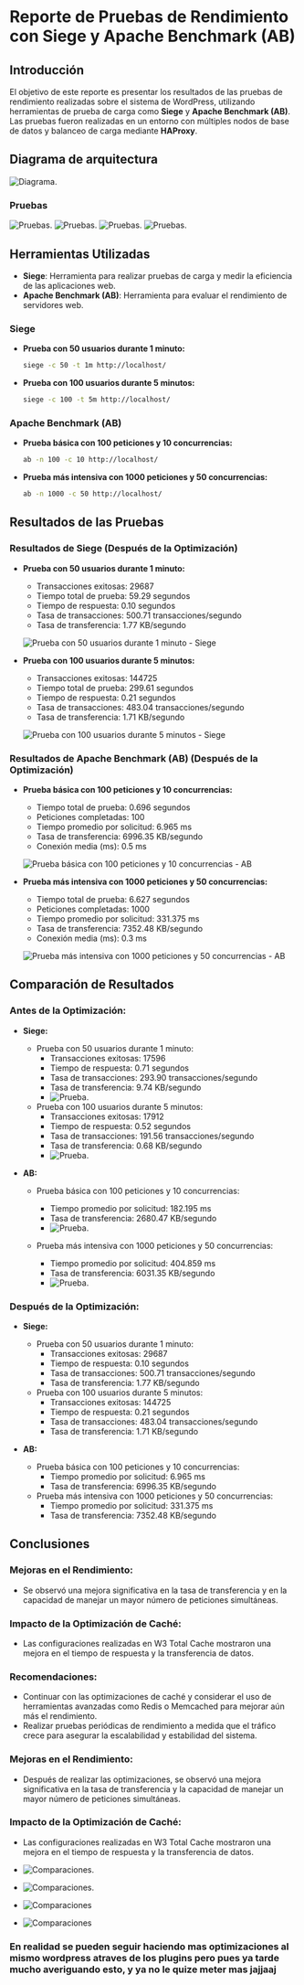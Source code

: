 # Reporte de Pruebas de Rendimiento con Siege y Apache Benchmark (AB)

## Introducción

El objetivo de este reporte es presentar los resultados de las pruebas de rendimiento realizadas sobre el sistema de WordPress, utilizando herramientas de prueba de carga como **Siege** y **Apache Benchmark (AB)**. Las pruebas fueron realizadas en un entorno con múltiples nodos de base de datos y balanceo de carga mediante **HAProxy**.

## Diagrama de arquitectura 
![Diagrama](https://github.com/OrbelinJimnez/Computo-de-alto-desempe-o/blob/main/2%20Parcial/Capturas/file_0000000079d051f69ae9b1c7682aadca_conversation_id%3D67ef354a-ae34-8002-890b-1f11672714b7%26message_id%3D5e5d09cb-78c4-43c3-9e27-8867067886d7%20(1).PNG).


### Pruebas
![Pruebas](https://github.com/OrbelinJimnez/Computo-de-alto-desempe-o/blob/main/2%20Parcial/Capturas/Screenshot%20at%202025-04-03%2019-29-27.png).
![Pruebas](https://github.com/OrbelinJimnez/Computo-de-alto-desempe-o/blob/main/2%20Parcial/Capturas/Screenshot%20at%202025-04-03%2023-07-22.png ).
![Pruebas]( https://github.com/OrbelinJimnez/Computo-de-alto-desempe-o/blob/main/2%20Parcial/Capturas/Screenshot%20at%202025-04-03%2023-18-56.png).
![Pruebas](https://github.com/OrbelinJimnez/Computo-de-alto-desempe-o/blob/main/2%20Parcial/Capturas/Screenshot%20at%202025-04-03%2023-25-54.png ).

## Herramientas Utilizadas

- **Siege**: Herramienta para realizar pruebas de carga y medir la eficiencia de las aplicaciones web.
- **Apache Benchmark (AB)**: Herramienta para evaluar el rendimiento de servidores web.

### Siege

* **Prueba con 50 usuarios durante 1 minuto:**

    ```bash
    siege -c 50 -t 1m http://localhost/
    ```

* **Prueba con 100 usuarios durante 5 minutos:**

    ```bash
    siege -c 100 -t 5m http://localhost/
    ```

### Apache Benchmark (AB)

* **Prueba básica con 100 peticiones y 10 concurrencias:**

    ```bash
    ab -n 100 -c 10 http://localhost/
    ```

* **Prueba más intensiva con 1000 peticiones y 50 concurrencias:**

    ```bash
    ab -n 1000 -c 50 http://localhost/
    ```

## Resultados de las Pruebas

### Resultados de Siege (Después de la Optimización)

* **Prueba con 50 usuarios durante 1 minuto:**

    * Transacciones exitosas: 29687
    * Tiempo total de prueba: 59.29 segundos
    * Tiempo de respuesta: 0.10 segundos
    * Tasa de transacciones: 500.71 transacciones/segundo
    * Tasa de transferencia: 1.77 KB/segundo

    ![Prueba con 50 usuarios durante 1 minuto - Siege](https://github.com/OrbelinJimnez/Computo-de-alto-desempe-o/blob/main/2%20Parcial/Capturas/Prueba%20con%2050%20usuarios%20durante%201%20minuto_Siege.png)

* **Prueba con 100 usuarios durante 5 minutos:**

    * Transacciones exitosas: 144725
    * Tiempo total de prueba: 299.61 segundos
    * Tiempo de respuesta: 0.21 segundos
    * Tasa de transacciones: 483.04 transacciones/segundo
    * Tasa de transferencia: 1.71 KB/segundo

    ![Prueba con 100 usuarios durante 5 minutos - Siege](https://github.com/OrbelinJimnez/Computo-de-alto-desempe-o/blob/main/2%20Parcial/Capturas/Prueba%20con%20100%20usuarios%20durante%205%20minutos_.png)

### Resultados de Apache Benchmark (AB) (Después de la Optimización)

* **Prueba básica con 100 peticiones y 10 concurrencias:**

    * Tiempo total de prueba: 0.696 segundos
    * Peticiones completadas: 100
    * Tiempo promedio por solicitud: 6.965 ms
    * Tasa de transferencia: 6996.35 KB/segundo
    * Conexión media (ms): 0.5 ms

    ![Prueba básica con 100 peticiones y 10 concurrencias - AB](https://github.com/OrbelinJimnez/Computo-de-alto-desempe-o/blob/main/2%20Parcial/Capturas/Prueba%20b%C3%A1sica%20con%20100%20peticiones%20y%2010%20concurrencias.png)

* **Prueba más intensiva con 1000 peticiones y 50 concurrencias:**

    * Tiempo total de prueba: 6.627 segundos
    * Peticiones completadas: 1000
    * Tiempo promedio por solicitud: 331.375 ms
    * Tasa de transferencia: 7352.48 KB/segundo
    * Conexión media (ms): 0.3 ms

    ![Prueba más intensiva con 1000 peticiones y 50 concurrencias - AB](https://github.com/OrbelinJimnez/Computo-de-alto-desempe-o/blob/main/2%20Parcial/Capturas/Prueba%20m%C3%A1s%20intensiva%20con%201000%20peticiones%20y%2050%20concurrencias_.png)

## Comparación de Resultados

### Antes de la Optimización:

* **Siege:**
    * Prueba con 50 usuarios durante 1 minuto:
        * Transacciones exitosas: 17596
        * Tiempo de respuesta: 0.71 segundos
        * Tasa de transacciones: 293.90 transacciones/segundo
        * Tasa de transferencia: 9.74 KB/segundo
        * ![Prueba](https://github.com/OrbelinJimnez/Computo-de-alto-desempe-o/blob/main/2%20Parcial/Capturas/prueba2.1.1siege.png).
    * Prueba con 100 usuarios durante 5 minutos:
        * Transacciones exitosas: 17912
        * Tiempo de respuesta: 0.52 segundos
        * Tasa de transacciones: 191.56 transacciones/segundo
        * Tasa de transferencia: 0.68 KB/segundo
        * ![Prueba](https://github.com/OrbelinJimnez/Computo-de-alto-desempe-o/blob/main/2%20Parcial/Capturas/prueba2.1.1siege.png).

* **AB:**
    * Prueba básica con 100 peticiones y 10 concurrencias:
        * Tiempo promedio por solicitud: 182.195 ms
        * Tasa de transferencia: 2680.47 KB/segundo
       * ![Prueba](https://github.com/OrbelinJimnez/Computo-de-alto-desempe-o/blob/main/2%20Parcial/Capturas/prueba2.1ab.png).
      
    * Prueba más intensiva con 1000 peticiones y 50 concurrencias:
        * Tiempo promedio por solicitud: 404.859 ms
        * Tasa de transferencia: 6031.35 KB/segundo
         * ![Prueba](https://github.com/OrbelinJimnez/Computo-de-alto-desempe-o/blob/main/2%20Parcial/Capturas/prueba1.1ab.png).

### Después de la Optimización:

* **Siege:**
    * Prueba con 50 usuarios durante 1 minuto:
        * Transacciones exitosas: 29687
        * Tiempo de respuesta: 0.10 segundos
        * Tasa de transacciones: 500.71 transacciones/segundo
        * Tasa de transferencia: 1.77 KB/segundo
    * Prueba con 100 usuarios durante 5 minutos:
        * Transacciones exitosas: 144725
        * Tiempo de respuesta: 0.21 segundos
        * Tasa de transacciones: 483.04 transacciones/segundo
        * Tasa de transferencia: 1.71 KB/segundo

* **AB:**
    * Prueba básica con 100 peticiones y 10 concurrencias:
        * Tiempo promedio por solicitud: 6.965 ms
        * Tasa de transferencia: 6996.35 KB/segundo
    * Prueba más intensiva con 1000 peticiones y 50 concurrencias:
        * Tiempo promedio por solicitud: 331.375 ms
        * Tasa de transferencia: 7352.48 KB/segundo

## Conclusiones

### Mejoras en el Rendimiento:

* Se observó una mejora significativa en la tasa de transferencia y en la capacidad de manejar un mayor número de peticiones simultáneas.

### Impacto de la Optimización de Caché:

* Las configuraciones realizadas en W3 Total Cache mostraron una mejora en el tiempo de respuesta y la transferencia de datos.

### Recomendaciones:

* Continuar con las optimizaciones de caché y considerar el uso de herramientas avanzadas como Redis o Memcached para mejorar aún más el rendimiento.
* Realizar pruebas periódicas de rendimiento a medida que el tráfico crece para asegurar la escalabilidad y estabilidad del sistema.

### Mejoras en el Rendimiento:

* Después de realizar las optimizaciones, se observó una mejora significativa en la tasa de transferencia y la capacidad de manejar un mayor número de peticiones simultáneas.

### Impacto de la Optimización de Caché:

* Las configuraciones realizadas en W3 Total Cache mostraron una mejora en el tiempo de respuesta y la transferencia de datos.

* ![Comparaciones](https://github.com/OrbelinJimnez/Computo-de-alto-desempe-o/blob/main/2%20Parcial/Capturas/comparacione_Siege50.png).
* ![Comparaciones](https://github.com/OrbelinJimnez/Computo-de-alto-desempe-o/blob/main/2%20Parcial/Capturas/comparaciones_Siege100.png).
* ![Comparaciones](https://github.com/OrbelinJimnez/Computo-de-alto-desempe-o/blob/main/2%20Parcial/Capturas/comparaciones_ab100.png)
* ![Comparaciones](https://github.com/OrbelinJimnez/Computo-de-alto-desempe-o/blob/main/2%20Parcial/Capturas/comparaciones_ab1000.png)


### En realidad se pueden seguir haciendo mas optimizaciones al mismo wordpress atraves de los plugins pero pues ya tarde mucho averiguando esto, y ya no le quize meter mas jajjaaj
